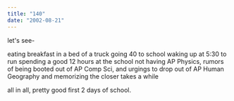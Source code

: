 ```yaml
---
title: "140"
date: "2002-08-21"
---
```


let's see-

eating breakfast in a bed of a truck going 40 to school waking up at 5:30 to run spending a good 12 hours at the school not having AP Physics, rumors of being booted out of AP Comp Sci, and urgings to drop out of AP Human Geography and memorizing the closer takes a while

all in all, pretty good first 2 days of school.
